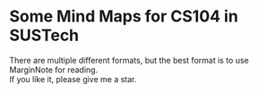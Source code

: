 # Some Mind Maps for CS104 in SUSTech
There are multiple different formats, but the best format is to use MarginNote for reading. \
If you like it, please give me a star.
